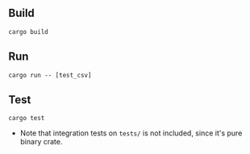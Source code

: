 ## Build
~~~
cargo build
~~~

## Run
~~~
cargo run -- [test_csv]
~~~

## Test
~~~
cargo test
~~~
- Note that integration tests on `tests/` is not included, since it's pure binary crate.